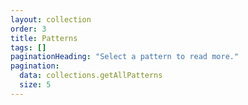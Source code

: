 ```yaml
---
layout: collection
order: 3
title: Patterns
tags: []
paginationHeading: "Select a pattern to read more."
pagination:
  data: collections.getAllPatterns
  size: 5
---
```


